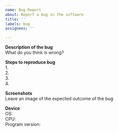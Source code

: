 ```yaml
---
name: Bug Report
about: Report a bug in the software
title: ''
labels: bug
assignees: ''

---
```


**Description of the bug**  
What do you think is wrong?  
  
**Steps to reproduce bug**  
1.  
2.  
3.  
4.  
  
**Screenshots**  
Leave an image of the expected outcome of the bug  
  
**Device**  
OS:   
CPU:   
Program version:  
